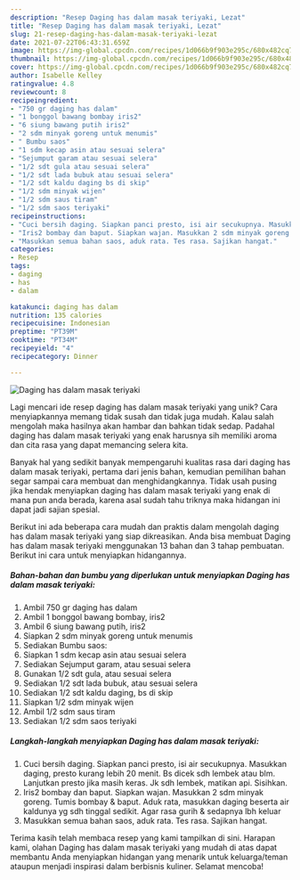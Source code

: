 ```yaml
---
description: "Resep Daging has dalam masak teriyaki, Lezat"
title: "Resep Daging has dalam masak teriyaki, Lezat"
slug: 21-resep-daging-has-dalam-masak-teriyaki-lezat
date: 2021-07-22T06:43:31.659Z
image: https://img-global.cpcdn.com/recipes/1d066b9f903e295c/680x482cq70/daging-has-dalam-masak-teriyaki-foto-resep-utama.jpg
thumbnail: https://img-global.cpcdn.com/recipes/1d066b9f903e295c/680x482cq70/daging-has-dalam-masak-teriyaki-foto-resep-utama.jpg
cover: https://img-global.cpcdn.com/recipes/1d066b9f903e295c/680x482cq70/daging-has-dalam-masak-teriyaki-foto-resep-utama.jpg
author: Isabelle Kelley
ratingvalue: 4.8
reviewcount: 8
recipeingredient:
- "750 gr daging has dalam"
- "1 bonggol bawang bombay iris2"
- "6 siung bawang putih iris2"
- "2 sdm minyak goreng untuk menumis"
- " Bumbu saos"
- "1 sdm kecap asin atau sesuai selera"
- "Sejumput garam atau sesuai selera"
- "1/2 sdt gula atau sesuai selera"
- "1/2 sdt lada bubuk atau sesuai selera"
- "1/2 sdt kaldu daging bs di skip"
- "1/2 sdm minyak wijen"
- "1/2 sdm saus tiram"
- "1/2 sdm saos teriyaki"
recipeinstructions:
- "Cuci bersih daging. Siapkan panci presto, isi air secukupnya. Masukkan daging, presto kurang lebih 20 menit. Bs dicek sdh lembek atau blm. Lanjutkan presto jika masih keras. Jk sdh lembek, matikan api. Sisihkan."
- "Iris2 bombay dan baput. Siapkan wajan. Masukkan 2 sdm minyak goreng. Tumis bombay &amp; baput. Aduk rata, masukkan daging beserta air kaldunya yg sdh tinggal sedikit. Agar rasa gurih &amp; sedapnya lbh keluar"
- "Masukkan semua bahan saos, aduk rata. Tes rasa. Sajikan hangat."
categories:
- Resep
tags:
- daging
- has
- dalam

katakunci: daging has dalam 
nutrition: 135 calories
recipecuisine: Indonesian
preptime: "PT39M"
cooktime: "PT34M"
recipeyield: "4"
recipecategory: Dinner

---
```



![Daging has dalam masak teriyaki](https://img-global.cpcdn.com/recipes/1d066b9f903e295c/680x482cq70/daging-has-dalam-masak-teriyaki-foto-resep-utama.jpg)

Lagi mencari ide resep daging has dalam masak teriyaki yang unik? Cara menyiapkannya memang tidak susah dan tidak juga mudah. Kalau salah mengolah maka hasilnya akan hambar dan bahkan tidak sedap. Padahal daging has dalam masak teriyaki yang enak harusnya sih memiliki aroma dan cita rasa yang dapat memancing selera kita.



Banyak hal yang sedikit banyak mempengaruhi kualitas rasa dari daging has dalam masak teriyaki, pertama dari jenis bahan, kemudian pemilihan bahan segar sampai cara membuat dan menghidangkannya. Tidak usah pusing jika hendak menyiapkan daging has dalam masak teriyaki yang enak di mana pun anda berada, karena asal sudah tahu triknya maka hidangan ini dapat jadi sajian spesial.


Berikut ini ada beberapa cara mudah dan praktis dalam mengolah daging has dalam masak teriyaki yang siap dikreasikan. Anda bisa membuat Daging has dalam masak teriyaki menggunakan 13 bahan dan 3 tahap pembuatan. Berikut ini cara untuk menyiapkan hidangannya.

<!--inarticleads1-->

##### Bahan-bahan dan bumbu yang diperlukan untuk menyiapkan Daging has dalam masak teriyaki:

1. Ambil 750 gr daging has dalam
1. Ambil 1 bonggol bawang bombay, iris2
1. Ambil 6 siung bawang putih, iris2
1. Siapkan 2 sdm minyak goreng untuk menumis
1. Sediakan  Bumbu saos:
1. Siapkan 1 sdm kecap asin atau sesuai selera
1. Sediakan Sejumput garam, atau sesuai selera
1. Gunakan 1/2 sdt gula, atau sesuai selera
1. Sediakan 1/2 sdt lada bubuk, atau sesuai selera
1. Sediakan 1/2 sdt kaldu daging, bs di skip
1. Siapkan 1/2 sdm minyak wijen
1. Ambil 1/2 sdm saus tiram
1. Sediakan 1/2 sdm saos teriyaki




<!--inarticleads2-->

##### Langkah-langkah menyiapkan Daging has dalam masak teriyaki:

1. Cuci bersih daging. Siapkan panci presto, isi air secukupnya. Masukkan daging, presto kurang lebih 20 menit. Bs dicek sdh lembek atau blm. Lanjutkan presto jika masih keras. Jk sdh lembek, matikan api. Sisihkan.
1. Iris2 bombay dan baput. Siapkan wajan. Masukkan 2 sdm minyak goreng. Tumis bombay &amp; baput. Aduk rata, masukkan daging beserta air kaldunya yg sdh tinggal sedikit. Agar rasa gurih &amp; sedapnya lbh keluar
1. Masukkan semua bahan saos, aduk rata. Tes rasa. Sajikan hangat.




Terima kasih telah membaca resep yang kami tampilkan di sini. Harapan kami, olahan Daging has dalam masak teriyaki yang mudah di atas dapat membantu Anda menyiapkan hidangan yang menarik untuk keluarga/teman ataupun menjadi inspirasi dalam berbisnis kuliner. Selamat mencoba!
